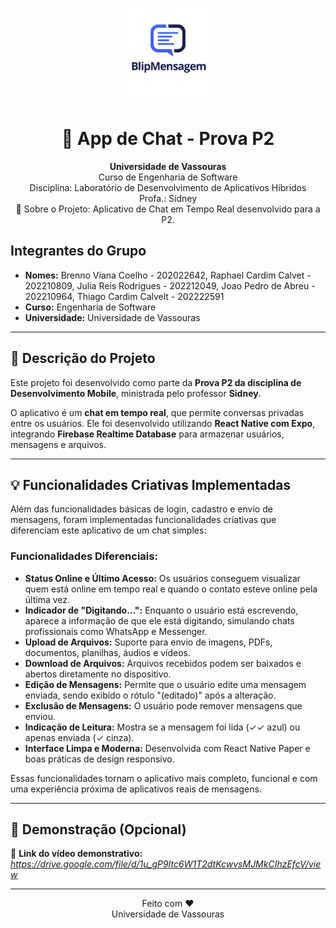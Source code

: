 <p align="center"> <img src="./assets/logo.png" alt="Logo" width="150"/> </p> <h1 align="center">📱 App de Chat - Prova P2</h1> <p align="center"> <b>Universidade de Vassouras</b><br/> Curso de Engenharia de Software<br/> Disciplina: Laboratório de Desenvolvimento de Aplicativos Híbridos<br/> Profa.: Sidney<br/> 
🚀 Sobre o Projeto:
Aplicativo de Chat em Tempo Real desenvolvido para a P2.

##  Integrantes do Grupo
- **Nomes:** Brenno Viana Coelho - 202022642, Raphael Cardim Calvet - 202210809, Julia Reis Rodrigues - 202212049, Joao Pedro de Abreu - 202210964, Thiago Cardim Calvelt - 202222591
- **Curso:** Engenharia de Software  
- **Universidade:** Universidade de Vassouras

---

## 📝 Descrição do Projeto

Este projeto foi desenvolvido como parte da **Prova P2 da disciplina de Desenvolvimento Mobile**, ministrada pelo professor **Sidney**.

O aplicativo é um **chat em tempo real**, que permite conversas privadas entre os usuários. Ele foi desenvolvido utilizando **React Native com Expo**, integrando **Firebase Realtime Database** para armazenar usuários, mensagens e arquivos.

---

## 💡 Funcionalidades Criativas Implementadas

Além das funcionalidades básicas de login, cadastro e envio de mensagens, foram implementadas funcionalidades criativas que diferenciam este aplicativo de um chat simples:

###  Funcionalidades Diferenciais:
-  **Status Online e Último Acesso:** Os usuários conseguem visualizar quem está online em tempo real e quando o contato esteve online pela última vez.
-  **Indicador de "Digitando...":** Enquanto o usuário está escrevendo, aparece a informação de que ele está digitando, simulando chats profissionais como WhatsApp e Messenger.
-  **Upload de Arquivos:** Suporte para envio de imagens, PDFs, documentos, planilhas, áudios e vídeos.
-  **Download de Arquivos:** Arquivos recebidos podem ser baixados e abertos diretamente no dispositivo.
-  **Edição de Mensagens:** Permite que o usuário edite uma mensagem enviada, sendo exibido o rótulo "(editado)" após a alteração.
-  **Exclusão de Mensagens:** O usuário pode remover mensagens que enviou.
-  **Indicação de Leitura:** Mostra se a mensagem foi lida (✓✓ azul) ou apenas enviada (✓ cinza).
-  **Interface Limpa e Moderna:** Desenvolvida com React Native Paper e boas práticas de design responsivo.

Essas funcionalidades tornam o aplicativo mais completo, funcional e com uma experiência próxima de aplicativos reais de mensagens.

---

## 🎥 Demonstração (Opcional)

🔗 **Link do vídeo demonstrativo:**  
*https://drive.google.com/file/d/1u_gP9Itc6W1T2dtKcwvsMJMkCIhzEfcV/view*

---


<p align="center">
  Feito com ❤️ <br>
  Universidade de Vassouras
</p>


